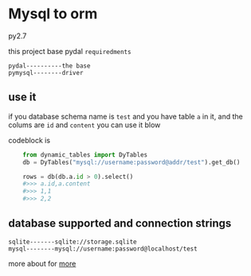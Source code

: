 # Mysql to orm
py2.7

this project base pydal `requiredments`

    pydal----------the base
    pymysql--------driver


## use it
if you database schema name is `test` and you have table `a` in it, and the colums are `id` and `content`
you can use it blow 

codeblock is 
```python
    from dynamic_tables import DyTables
    db = DyTables("mysql://username:password@addr/test").get_db()

    rows = db(db.a.id > 0).select()
    #>>> a.id,a.content
    #>>> 1,1
    #>>> 2,2

```

## database supported and connection strings

    sqlite-------sqlite://storage.sqlite
    mysql--------mysql://username:password@localhost/test

more about for [more](http://www.web2py.com/books/default/chapter/29/06/the-database-abstraction-layer)